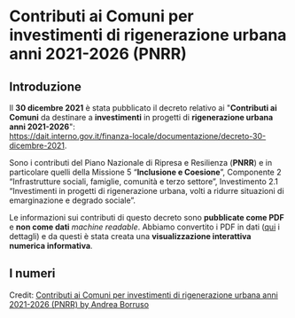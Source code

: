 # Contributi ai Comuni per investimenti di rigenerazione urbana anni 2021-2026 (PNRR)


## Introduzione

Il **30 dicembre 2021** è stata pubblicato il decreto relativo ai "**Contributi ai Comuni** da destinare a **investimenti** in progetti di **rigenerazione urbana anni 2021-2026**":<br>
<https://dait.interno.gov.it/finanza-locale/documentazione/decreto-30-dicembre-2021>.


Sono i contributi del Piano Nazionale di Ripresa e Resilienza (**PNRR**) e in particolare quelli della Missione 5 “**Inclusione e Coesione**”, Componente 2 “Infrastrutture sociali, famiglie, comunità e terzo settore”, Investimento 2.1 “Investimenti in progetti di rigenerazione urbana, volti a ridurre situazioni di emarginazione e degrado sociale”.

Le informazioni sui contributi di questo decreto sono **pubblicate come PDF** e **non come dati** *machine readable*. Abbiamo convertito i PDF in dati ([qui](https://github.com/ondata/datiBeneComuneMonitoraggio/blob/main/catalogo/PNRRcontributiComuniRigenerazioneUrbana/README.md) i dettagli) e da questi è stata creata una **visualizzazione interattiva numerica informativa**.

## I numeri

<div id="observablehq-viewof-Reg-8bf61168"></div>
<div id="observablehq-viewof-Prov-8bf61168"></div>
<div id="observablehq-testo-8bf61168"></div>
<div id="observablehq-lista-8bf61168"></div>
<p>Credit: <a href="https://observablehq.com/@aborruso/contributi-pnrr-rigenerazione-urbana">Contributi ai Comuni per investimenti di rigenerazione urbana anni 2021-2026 (PNRR) by Andrea Borruso</a></p>

<script type="module">
import {Runtime, Inspector} from "https://cdn.jsdelivr.net/npm/@observablehq/runtime@4/dist/runtime.js";
import define from "https://api.observablehq.com/@aborruso/contributi-pnrr-rigenerazione-urbana.js?v=3";
new Runtime().module(define, name => {
  if (name === "lista") return new Inspector(document.querySelector("#observablehq-lista-8bf61168"));
  if (name === "testo") return new Inspector(document.querySelector("#observablehq-testo-8bf61168"));
  if (name === "viewof Prov") return new Inspector(document.querySelector("#observablehq-viewof-Prov-8bf61168"));
  if (name === "viewof Reg") return new Inspector(document.querySelector("#observablehq-viewof-Reg-8bf61168"));
  return ["listaComuni","listaContributi","totaleProvincia","comuniSelezionati","viewof Com","reg","listaProv","totaleRegione","percentualeReg"].includes(name);
});
</script>

